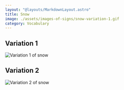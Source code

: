```yaml
---
layout: "@layouts/MarkdownLayout.astro"
title: Snow
image: ./assets/images-of-signs/snow-variation-1.gif
category: Vocabulary
---
```


## Variation 1

![Variation 1 of snow](@signs/snow-variation-1.gif)

## Variation 2

![Variation 2 of snow](@signs/snow-variation-2.gif)
